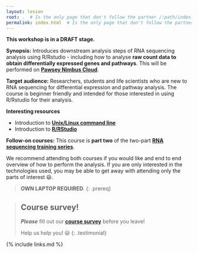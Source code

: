 ```yaml
---
layout: lesson
root: .  # Is the only page that don't follow the partner /:path/index.html
permalink: index.html  # Is the only page that don't follow the partner /:path/index.html
---
```


__This workshop is in a DRAFT stage.__

**Synopsis:** Introduces downstream analysis steps of RNA sequencing analysis using R/Rstudio - including how to analyse __raw count data to obtain differentially expressed genes and pathways__. This will be performed on __[Pawsey Nimbus Cloud](https://support.pawsey.org.au/documentation/display/US/Cloud+Documentation)__.

**Target audience:** Researchers, students and life scientists who are new to RNA sequencing for differential expression and pathway analysis. The course is beginner friendly and intended for those interested in using R/Rstudio for their analysis. 

**Interesting resources**
- Introduction to **[Unix/Linux command line](https://datacarpentry.org/shell-genomics/)** 
- Introduction to **[R/RStudio](https://datacarpentry.org/genomics-r-intro/)**

**Follow-on courses:** This course is __part two__ of the two-part __[RNA sequencing training series](https://sydney-informatics-hub.github.io/training.RNAseq.series/)__. 

We recommend attending both courses if you would like and end to end overview of how to perform the analysis. If you are only interested in the technologies used, you may be able to get away with attending only the parts of interest :smiley:.




> **OWN LAPTOP REQUIRED**.
{: .prereq}

> ## Course survey!
>
> **_Please_** fill out our **[course survey](https://redcap.sydney.edu.au/surveys/?s=FJ33MYNCRR)** before you leave!
>
> Help us help you! :smiley:
{: .testimonial}

{% include links.md %}
